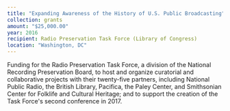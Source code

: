 ```yaml
---
title: "Expanding Awareness of the History of U.S. Public Broadcasting"
collection: grants
amount: "$25,000.00"
year: 2016
recipient: Radio Preservation Task Force (Library of Congress)
location: "Washington, DC"
---
```


Funding for the Radio Preservation Task Force, a division of the National Recording Preservation Board, to host and organize curatorial and collaborative projects with their twenty-five partners, including National Public Radio, the British Library, Pacifica, the Paley Center, and Smithsonian Center for Folklife and Cultural Heritage; and to support the creation of the Task Force's second conference in 2017.